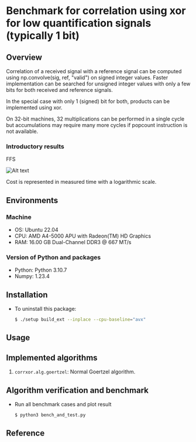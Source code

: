 # Benchmark for correlation using xor for low quantification signals (typically 1 bit)


## Overview

Correlation of a received signal with a reference signal can be computed using np.convolve(sig, ref, "valid") on signed integer values.
Faster implementation can be searched for unsigned integer values with only a few bits for both received and reference signals.

In the special case with only 1 (signed) bit for both, products can be implemented using xor.

On 32-bit machines, 32 multiplications can be performed in a single cycle but accumulations may require many more cycles if popcount instruction is not available.

### Introductory results

FFS

![Alt text](media/intro_cost_db.png?raw=true "Goertzel vs DFT vs FFT (cost)")

Cost is represented in measured time with a logarithmic scale.


## Environments
### Machine
* OS: Ubuntu 22.04
* CPU: AMD A4-5000 APU with Radeon(TM) HD Graphics
* RAM: 16.00 GB Dual-Channel DDR3 @ 667 MT/s

### Version of Python and packages
* Python: Python 3.10.7
* Numpy: 1.23.4

## Installation

* To uninstall this package:

  ```bash
  $ ./setup build_ext --inplace --cpu-baseline="avx"
  ```

## Usage


## Implemented algorithms

1. `corrxor.alg.goertzel`: Normal Goertzel algorithm.

## Algorithm verification and benchmark

* Run all benchmark cases and plot result

  ```bash
  $ python3 bench_and_test.py
  ```

## Reference

